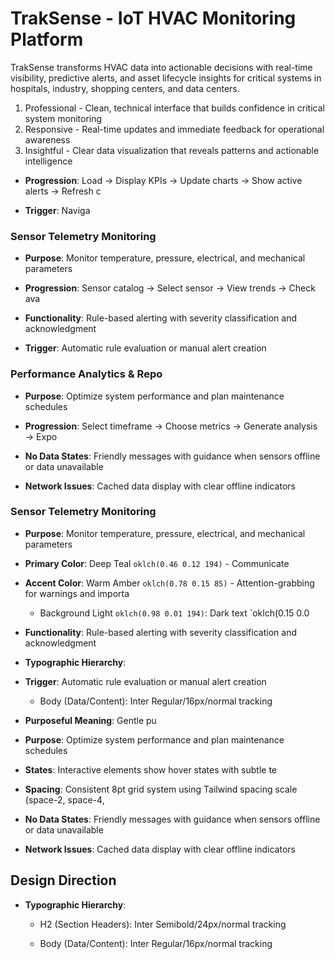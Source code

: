 # TrakSense - IoT HVAC Monitoring Platform

TrakSense transforms HVAC data into actionable decisions with real-time visibility, predictive alerts, and asset lifecycle insights for critical systems in hospitals, industry, shopping centers, and data centers.


1. Professional - Clean, technical interface that builds confidence in critical system monitoring
2. Responsive - Real-time updates and immediate feedback for operational awareness  
3. Insightful - Clear data visualization that reveals patterns and actionable intelligence

- **Progression**: Load → Display KPIs → Update charts → Show active alerts → Refresh c


- **Trigger**: Naviga

### Sensor Telemetry Monitoring
- **Purpose**: Monitor temperature, pressure, electrical, and mechanical parameters
- **Progression**: Sensor catalog → Select sensor → View trends → Check ava

- **Functionality**: Rule-based alerting with severity classification and acknowledgment
- **Trigger**: Automatic rule evaluation or manual alert creation

### Performance Analytics & Repo
- **Purpose**: Optimize system performance and plan maintenance schedules
- **Progression**: Select timeframe → Choose metrics → Generate analysis → Expo

- **No Data States**: Friendly messages with guidance when sensors offline or data unavailable
- **Network Issues**: Cached data display with clear offline indicators

### Sensor Telemetry Monitoring

- **Purpose**: Monitor temperature, pressure, electrical, and mechanical parameters
- **Primary Color**: Deep Teal `oklch(0.46 0.12 194)` - Communicate
- **Accent Color**: Warm Amber `oklch(0.78 0.15 85)` - Attention-grabbing for warnings and importa
  - Background Light `oklch(0.98 0.01 194)`: Dark text `oklch(0.15 0.0


- **Functionality**: Rule-based alerting with severity classification and acknowledgment
- **Typographic Hierarchy**: 
- **Trigger**: Automatic rule evaluation or manual alert creation
  - Body (Data/Content): Inter Regular/16px/normal tracking


- **Purposeful Meaning**: Gentle pu

- **Purpose**: Optimize system performance and plan maintenance schedules
- **States**: Interactive elements show hover states with subtle te
- **Spacing**: Consistent 8pt grid system using Tailwind spacing scale (space-2, space-4,



- **No Data States**: Friendly messages with guidance when sensors offline or data unavailable

- **Network Issues**: Cached data display with clear offline indicators



## Design Direction

















- **Typographic Hierarchy**: 

  - H2 (Section Headers): Inter Semibold/24px/normal tracking  

  - Body (Data/Content): Inter Regular/16px/normal tracking














